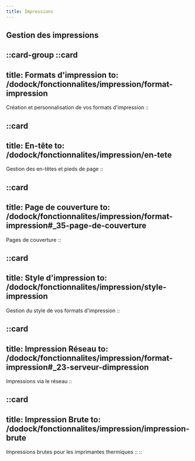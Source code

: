 ```yaml
---
title: Impressions
---
```


## Gestion des impressions

::card-group
  ::card
  ---
  title: Formats d'impression
  to: /dodock/fonctionnalites/impression/format-impression
  ---
  Création et personnalisation de vos formats d'impression
  ::

  ::card
  ---
  title: En-tête
  to: /dodock/fonctionnalites/impression/en-tete
  ---
  Gestion des en-têtes et pieds de page
  ::

  ::card
  ---
  title: Page de couverture
  to: /dodock/fonctionnalites/impression/format-impression#_35-page-de-couverture
  ---
  Pages de couverture
  ::

  ::card
  ---
  title: Style d'impression
  to: /dodock/fonctionnalites/impression/style-impression
  ---
  Gestion du style de vos formats d'impression
  ::

  ::card
  ---
  title: Impression Réseau
  to: /dodock/fonctionnalites/impression/format-impression#_23-serveur-dimpression
  ---
  Impressions via le réseau
  ::

  ::card
  ---
  title: Impression Brute
  to: /dodock/fonctionnalites/impression/impression-brute
  ---
  Impressions brutes pour les imprimantes thermiques
  ::
::